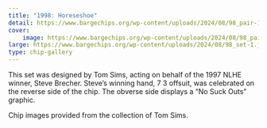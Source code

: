 ```yaml
---
title: "1998: Horeseshoe"
detail: https://www.bargechips.org/wp-content/uploads/2024/08/98_pair-1.jpg
cover:
    image: https://www.bargechips.org/wp-content/uploads/2024/08/98_pair-1.jpg
large: https://www.bargechips.org/wp-content/uploads/2024/08/98_set-1.jpg
type: chip-gallery
---
```


This set was designed by Tom Sims, acting on behalf of the 1997 NLHE winner,
Steve Brecher. Steve&#8217;s winning hand, 7 3 offsuit, was celebrated on the
reverse side of the chip. The obverse side displays a &#8220;No Suck
Outs&#8221; graphic.

Chip images provided from the collection of Tom Sims.
